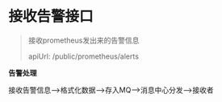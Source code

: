 # 接收告警接口

> 接收prometheus发出来的告警信息
>
> apiUrl:  /public/prometheus/alerts

**告警处理**

接收告警信息-->格式化数据-->存入MQ-->消息中心分发-->接收者

